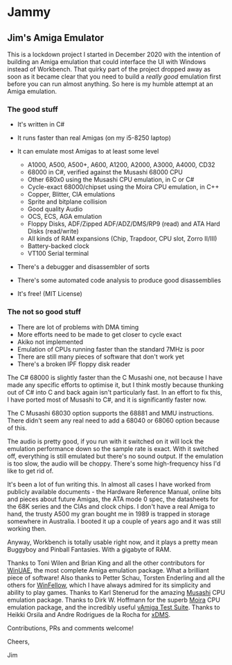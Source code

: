 # Jammy

## Jim's Amiga Emulator

This is a lockdown project I started in December 2020 with the intention of building an Amiga emulation that could interface the UI with Windows instead of Workbench.
That quirky part of the project dropped away as soon as it became clear that you need to build a *really good* emulation first before you can run almost anything.
So here is my humble attempt at an Amiga emulation.

### The good stuff

* It's written in C#
* It runs faster than real Amigas (on my i5-8250 laptop)
* It can emulate most Amigas to at least some level

  * A1000, A500, A500+, A600, A1200, A2000, A3000, A4000, CD32
  * 68000 in C#, verified against the Musashi 68000 CPU
  * Other 680x0 using the Musashi CPU emulation, in C or C#
  * Cycle-exact 68000/chipset using the Moira CPU emulation, in C++
  * Copper, Blitter, CIA emulations
  * Sprite and bitplane collision
  * Good quality Audio
  * OCS, ECS, AGA emulation
  * Floppy Disks, ADF/Zipped ADF/ADZ/DMS/RP9 (read) and ATA Hard Disks (read/write)
  * All kinds of RAM expansions (Chip, Trapdoor, CPU slot, Zorro II/III)
  * Battery-backed clock
  * VT100 Serial terminal

* There's a debugger and disassembler of sorts
* There's some automated code analysis to produce good disassemblies
* It's free! (MIT License)

### The not so good stuff

* There are lot of problems with DMA timing
* More efforts need to be made to get closer to cycle exact
* Akiko not implemented
* Emulation of CPUs running faster than the standard 7MHz is poor
* There are still many pieces of software that don't work yet
* There's a broken IPF floppy disk reader

The C# 68000 is slightly faster than the C Musashi one, not because I have made any specific efforts to optimise it, but I think mostly because thunking out of C# into C and back again isn't particularly fast.
In an effort to fix this, I have ported most of Musashi to C#, and it is significantly faster now.

The C Musashi 68030 option supports the 68881 and MMU instructions. There didn't seem any real need to add a 68040 or 68060 option because of this.

The audio is pretty good, if you run with it switched on it will lock the emulation performance down so the sample rate is exact. With it switched off, everything is still emulated but there's no sound output. If the emulation is too slow, the audio will be choppy. There's some high-frequency hiss I'd like to get rid of.

It's been a lot of fun writing this. In almost all cases I have worked from publicly available documents - the Hardware Reference Manual, online bits and pieces about future Amigas, the ATA mode 0 spec, the datasheets for the 68K series and the CIAs and clock chips. I don't have a real Amiga to hand, the trusty A500 my gran bought me in 1989 is trapped in storage somewhere in Australia. I booted it up a couple of years ago and it was still working then.

Anyway, Workbench is totally usable right now, and it plays a pretty mean Buggyboy and Pinball Fantasies. With a gigabyte of RAM.

Thanks to Toni Wilen and Brian King and all the other contributors for [WinUAE](https://www.winuae.net), the most complete Amiga emulation package. What a brilliant piece of software!
Also thanks to Petter Schau, Torsten Enderling and all the others for [WinFellow](http://petschau.github.io/WinFellow), which I have always admired for its simplicity and ability to play games.
Thanks to Karl Stenerud for the amazing [Musashi](https://github.com/kstenerud/Musashi) CPU emulation package.
Thanks to Dirk W. Hoffmann for the superb [Moira](https://dirkwhoffmann.github.io/Moira/) CPU emulation package, and the incredibly useful [vAmiga Test Suite](https://github.com/dirkwhoffmann/vAmigaTS).
Thanks to Heikki Orsila and Andre Rodrigues de la Rocha for [xDMS](https://gitlab.com/heikkiorsila/xdms).

Contributions, PRs and comments welcome!

Cheers,

Jim


